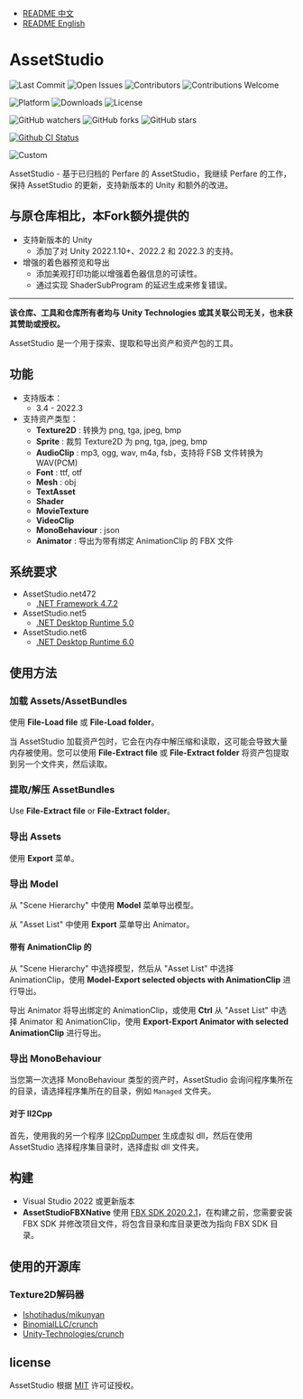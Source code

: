 - [README 中文](./README_zh.md)
- [README English](./README.md)

# AssetStudio

![Last Commit](https://img.shields.io/github/last-commit/zhangjiequan/AssetStudio?style=flat-square)
![Open Issues](https://img.shields.io/github/issues-raw/zhangjiequan/AssetStudio?style=flat-square)
![Contributors](https://img.shields.io/github/contributors/zhangjiequan/AssetStudio?style=flat-square)
![Contributions Welcome](https://img.shields.io/badge/contributions-welcome-brightgreen?style=flat-square)

![Platform](https://img.shields.io/badge/platform-windows-lightgrey?style=flat-square)
![Downloads](https://img.shields.io/github/downloads/zhangjiequan/AssetStudio/total?style=flat-square)
![License](https://img.shields.io/github/license/zhangjiequan/AssetStudio?style=flat-square)

![GitHub watchers](https://img.shields.io/github/watchers/zhangjiequan/AssetStudio?style=flat-square)
![GitHub forks](https://img.shields.io/github/forks/zhangjiequan/AssetStudio?style=flat-square)
![GitHub stars](https://img.shields.io/github/stars/zhangjiequan/AssetStudio?style=flat-square)

[![Github CI Status](https://github.com/zhangjiequan/AssetStudio/actions/workflows/build.yml/badge.svg)](https://github.com/zhangjiequan/AssetStudio/actions)

![Custom](https://img.shields.io/badge/zhangjiequan-Jackie@Baioo-green)


AssetStudio - 基于已归档的 Perfare 的 AssetStudio，我继续 Perfare 的工作，保持 AssetStudio 的更新，支持新版本的 Unity 和额外的改进。

## 与原仓库相比，本Fork额外提供的
* 支持新版本的 Unity
  * 添加了对 Unity 2022.1.10+、2022.2 和 2022.3 的支持。
* 增强的着色器预览和导出
  * 添加美观打印功能以增强着色器信息的可读性。
  * 通过实现 ShaderSubProgram 的延迟生成来修复错误。
---

**该仓库、工具和仓库所有者均与 Unity Technologies 或其关联公司无关，也未获其赞助或授权。**

AssetStudio 是一个用于探索、提取和导出资产和资产包的工具。

## 功能
* 支持版本：
  * 3.4 - 2022.3
* 支持资产类型：
  * **Texture2D** : 转换为 png, tga, jpeg, bmp
  * **Sprite** : 裁剪 Texture2D 为 png, tga, jpeg, bmp
  * **AudioClip** : mp3, ogg, wav, m4a, fsb，支持将 FSB 文件转换为 WAV(PCM)
  * **Font** : ttf, otf
  * **Mesh** : obj
  * **TextAsset**
  * **Shader**
  * **MovieTexture**
  * **VideoClip**
  * **MonoBehaviour** : json
  * **Animator** : 导出为带有绑定 AnimationClip 的 FBX 文件

## 系统要求

- AssetStudio.net472
   - [.NET Framework 4.7.2](https://dotnet.microsoft.com/download/dotnet-framework/net472)
- AssetStudio.net5
   - [.NET Desktop Runtime 5.0](https://dotnet.microsoft.com/download/dotnet/5.0)
- AssetStudio.net6
   - [.NET Desktop Runtime 6.0](https://dotnet.microsoft.com/download/dotnet/6.0)


## 使用方法

### 加载 Assets/AssetBundles

使用 **File-Load file** 或 **File-Load folder**。

当 AssetStudio 加载资产包时，它会在内存中解压缩和读取，这可能会导致大量内存被使用。您可以使用 **File-Extract file** 或 **File-Extract folder** 将资产包提取到另一个文件夹，然后读取。

### 提取/解压 AssetBundles

Use **File-Extract file** or **File-Extract folder**。

### 导出 Assets

使用 **Export** 菜单。

### 导出 Model

从 "Scene Hierarchy" 中使用 **Model** 菜单导出模型。

从 "Asset List" 中使用 **Export** 菜单导出 Animator。

#### 带有 AnimationClip 的

从 "Scene Hierarchy" 中选择模型，然后从 "Asset List" 中选择 AnimationClip，使用 **Model-Export selected objects with AnimationClip** 进行导出。

导出 Animator 将导出绑定的 AnimationClip，或使用 **Ctrl** 从 "Asset List" 中选择 Animator 和 AnimationClip，使用 **Export-Export Animator with selected AnimationClip** 进行导出。

### 导出 MonoBehaviour

当您第一次选择 MonoBehaviour 类型的资产时，AssetStudio 会询问程序集所在的目录，请选择程序集所在的目录，例如 `Managed` 文件夹。

#### 对于 Il2Cpp

首先，使用我的另一个程序 [Il2CppDumper](https://github.com/Perfare/Il2CppDumper) 生成虚拟 dll，然后在使用 AssetStudio 选择程序集目录时，选择虚拟 dll 文件夹。

## 构建

* Visual Studio 2022 或更新版本
* **AssetStudioFBXNative** 使用 [FBX SDK 2020.2.1](https://www.autodesk.com/developer-network/platform-technologies/fbx-sdk-2020-2-1)，在构建之前，您需要安装 FBX SDK 并修改项目文件，将包含目录和库目录更改为指向 FBX SDK 目录。

## 使用的开源库

### Texture2D解码器
* [Ishotihadus/mikunyan](https://github.com/Ishotihadus/mikunyan)
* [BinomialLLC/crunch](https://github.com/BinomialLLC/crunch)
* [Unity-Technologies/crunch](https://github.com/Unity-Technologies/crunch/tree/unity)

## license

AssetStudio 根据 [MIT](./LICENSE) 许可证授权。
